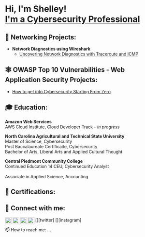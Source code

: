 <h1>Hi, I'm Shelley! <br/><a href="https://www.linkedin.com/in/shelleysearcy/">I'm a Cybersecurity Professional</a></h1>

<h2>🛜 Networking Projects:</h2>

- <b>Network Diagnostics using Wireshark</b>
  - [Uncovering Network Diagnostics with Traceroute and ICMP](https://github.com/Shell-in-Command/Networking-Projects/tree/main)

<h2>🕸️ OWASP Top 10 Vulnerabilities - Web Application Security Projects:</h2>

- [How to get into Cybersecurity Starting From Zero](https://www.youtube.com/watch?v=a83ASGn_V_s)


<h2> 🎓 Education:</h2>
<b>Amazon Web Services</b>
    <br>AWS Cloud Institute, Cloud Developer Track - <i>in progress</i></br>
<p></p>
<b>North Carolina Agricultural and Technical State University</b>
    <br>Master of Science, Cybersecurity
    <br>Post Baccalaureate Certificaite, Cybersecurity
    <br>Bachelor of Arts, Liberal Arts and Applied Cultural Thought
<p></p>
<b>Central Piedmont Community College</b>
    <br>Continued Education 14 CEU, Cybersecurity Analyst</br>
    <br>Associate in Applied Science, Accounting</br>
<p></p>
<p></p>
<h2> 🤳 Certifications:</h2>


<h2> 🤳 Connect with me:</h2>

[<img align="left" alt="JoshMadakor | YouTube" width="22px" src="https://cdn.jsdelivr.net/npm/simple-icons@v3/icons/youtube.svg" />][youtube]
[<img align="left" alt="JoshMadakor | Twitter" width="22px" src="https://cdn.jsdelivr.net/npm/simple-icons@v3/icons/twitter.svg" />][twitter]
[<img align="left" alt="JoshMadakor | LinkedIn" width="22px" src="https://cdn.jsdelivr.net/npm/simple-icons@v3/icons/linkedin.svg" />][linkedin]
[<img align="left" alt="JoshMadakor | Instagram" width="22px" src="https://cdn.jsdelivr.net/npm/simple-icons@v3/icons/instagram.svg" />][instagram]

[youtube]: https://www.youtube.com/c/joshmadakor
[linkedin]: https://linkedin.com/in/shelleysearcy/



 📫 How to reach me: ...

 
<!--
**joshmadakor1/joshmadakor1** is a ✨ _special_ ✨ repository because its `README.md` (this file) appears on your GitHub profile.

Here are some ideas to get you started:

- 🔭 I’m currently working on ...
- 🌱 I’m currently learning ...
- 👯 I’m looking to collaborate on ...
- 🤔 I’m looking for help with ...
- 💬 Ask me about ...
- 📫 How to reach me: ...
- 😄 Pronouns: ...
- ⚡ Fun fact: ...
-->
